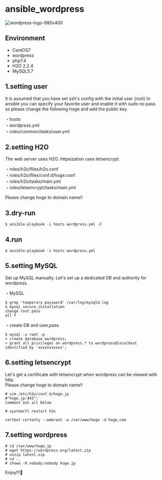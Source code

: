 # ansible_wordpress

![wordpress-logo-680x400](https://user-images.githubusercontent.com/5633085/44000641-d705b6d0-9e5e-11e8-8431-3fd766c459a3.png)

## Environment
- CentOS7  
- wordpress  
- php7.4
- H2O 2.2.4  
- MySQL5.7  

## 1.setting user


It is assumed that you have set ssh's config with the initial user (root)
In ansible you can specify your favorite user and enable it with sudo no pass so please change the following hoge and add the public key.

・hosts  
・wordpress.yml  
・roles/common/tasks/user.yml

## 2.setting H2O

The web server uses H2O.
httpsization uses letsencrypt.

・roles/h2o/files/h2o.conf  
・roles/h2o/files/conf.d/hoge.conf  
・roles/h2o/tasks/main.yml  
・roles/letsencrypt/tasks/main.yml  

Please change hoge to domain name!!

## 3.dry-run

````
$ ansible-playbook -i hosts wordpress.yml -C
````

## 4.run

````
$ ansible-playbook -i hosts wordpress.yml
````

## 5.setting MySQL

Set up MySQL manually. Let's set up a dedicated DB and authority for wordpress.

・MySQL

```
$ grep 'temporary password' /var/log/mysqld.log
$ mysql_secure_installation
change root pass
all Y
```

・create DB and user,pass

```
$ mysql -u root -p
> create database wordpress;
> grant all privileges on wordpress.* to wordpress@localhost identified by 'xxxxxxxxxxx';
```

## 6.setting letsencrypt

Let's get a certificate with letsencrypt when wordpress can be viewed with http.  
Please change hoge to domain name!!

```
# vim /etc/h2o/conf.d/hoge.jp
#"hoge.jp:443":
Comment out all below
```

```
# systemctl restart h2o  
```

```
certbot certonly --webroot -w /var/www/hoge -d hoge.com

```

## 7.setting wordpress  

```
# cd /var/www/hoge.jp
# wget https://wordpress.org/latest.zip
# unzip latest.zip
# cd ..
# chown -R nobody:nobody hoge.jp
```

Enjoy!!!🤣

